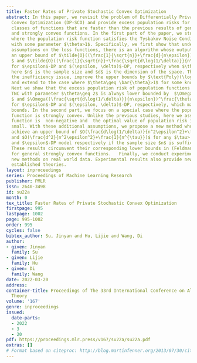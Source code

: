 ```yaml
---
title: Faster Rates of Private Stochastic Convex Optimization
abstract: In this paper, we revisit the problem of Differentially Private Stochastic
  Convex Optimization (DP-SCO) and provide excess population risks for some special
  classes of functions that are faster than the previous results of general convex
  and strongly convex functions. In the first part of the paper, we study the case
  where the population risk function satisfies the Tysbakov Noise Condition (TNC)
  with some parameter $\theta>1$. Specifically, we first show that under some mild
  assumptions on the loss functions, there is an algorithm whose output could achieve
  an upper bound of $\tilde{O}((\frac{1}{\sqrt{n}}+\frac{d}{n\epsilon})^\frac{\theta}{\theta-1})
  $ and $\tilde{O}((\frac{1}{\sqrt{n}}+\frac{\sqrt{d\log(1/\delta)}}{n\epsilon})^\frac{\theta}{\theta-1})$
  for $\epsilon$-DP and $(\epsilon, \delta)$-DP, respectively when $\theta\geq 2$,
  here $n$ is the sample size and $d$ is the dimension of the space. Then we address
  the inefficiency issue, improve the upper bounds by $\text{Poly}(\log n)$ factors
  and extend to the case where $\theta\geq \bar{\theta}>1$ for some known $\bar{\theta}$.
  Next we show that the excess population risk of population functions satisfying
  TNC with parameter $\theta\geq 2$ is always lower bounded by  $\Omega((\frac{d}{n\epsilon})^\frac{\theta}{\theta-1})
  $ and $\Omega((\frac{\sqrt{d\log(1/\delta)}}{n\epsilon})^\frac{\theta}{\theta-1})$
  for $\epsilon$-DP and $(\epsilon, \delta)$-DP, respectively, which matches our upper
  bounds. In the second part, we focus on a special case where the population risk
  function is strongly convex. Unlike the previous studies, here we assume the loss
  function is  non-negative and  the optimal value of population risk is sufficiently
  small. With these additional assumptions, we propose a new method whose output could
  achieve an upper bound of $O(\frac{d\log(1/\delta)}{n^2\epsilon^2}+\frac{1}{n^{\tau}})$
  and $O(\frac{d^2}{n^2\epsilon^2}+\frac{1}{n^{\tau}})$ for any $\tau> 1$ in $(\epsilon,\delta)$-DP
  and $\epsilon$-DP model respectively if the sample size $n$ is sufficiently large.
  These results circumvent their corresponding lower bounds in (Feldman et al., 2020)
  for general strongly convex functions.   Finally, we conduct experiments of our
  new methods on real world data. Experimental results also provide new insights into
  established theories.
layout: inproceedings
series: Proceedings of Machine Learning Research
publisher: PMLR
issn: 2640-3498
id: su22a
month: 0
tex_title: Faster Rates of Private Stochastic Convex Optimization
firstpage: 995
lastpage: 1002
page: 995-1002
order: 995
cycles: false
bibtex_author: Su, Jinyan and Hu, Lijie and Wang, Di
author:
- given: Jinyan
  family: Su
- given: Lijie
  family: Hu
- given: Di
  family: Wang
date: 2022-03-20
address:
container-title: Proceedings of The 33rd International Conference on Algorithmic Learning
  Theory
volume: '167'
genre: inproceedings
issued:
  date-parts:
  - 2022
  - 3
  - 20
pdf: https://proceedings.mlr.press/v167/su22a/su22a.pdf
extras: []
# Format based on citeproc: http://blog.martinfenner.org/2013/07/30/citeproc-yaml-for-bibliographies/
---
```

